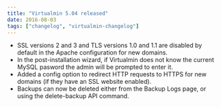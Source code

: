 ```yaml
---
title: "Virtualmin 5.04 released"
date: 2016-08-03
tags: ["changelog", "virtualmin-changelog"]
---
```


- SSL versions 2 and 3 and TLS versions 1.0 and 1.1 are disabled by default in the Apache configuration for new domains.
- In the post-installation wizard, if Virtualmin does not know the current MySQL pasword the admin will be prompted to enter it.
- Added a config option to redirect HTTP requests to HTTPS for new domains (if they have an SSL website enabled).
- Backups can now be deleted either from the Backup Logs page, or using the delete-backup API command.